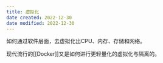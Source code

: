 ```yaml
---
title: 虚拟化
date created: 2022-12-30
date modified: 2022-12-30
---
```


如何通过软件层面，去虚拟化出CPU、内存、存储和网络。

现代流行的[[Docker]]又是如何进行更轻量化的虚拟化与隔离的。
